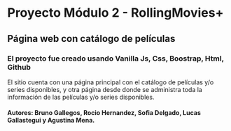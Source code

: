 # Proyecto Módulo 2 - RollingMovies+
## Página web con catálogo de películas

### El proyecto fue creado usando Vanilla Js, Css, Boostrap, Html, Github

 El sitio cuenta con una página principal con el catálogo de películas y/o series disponibles, y otra página desde donde se administra toda la información de las películas y/o series disponibles.

#### Autores: Bruno Gallegos, Rocio Hernandez, Sofia Delgado, Lucas Gallastegui y Agustina Mena.